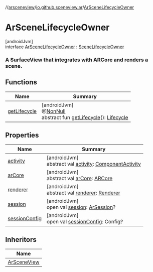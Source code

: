 //[arsceneview](../../../index.md)/[io.github.sceneview.ar](../index.md)/[ArSceneLifecycleOwner](index.md)

# ArSceneLifecycleOwner

[androidJvm]\
interface [ArSceneLifecycleOwner](index.md) : [SceneLifecycleOwner](../../../../sceneview/sceneview/io.github.sceneview/-scene-lifecycle-owner/index.md)

###  A SurfaceView that integrates with ARCore and renders a scene.

## Functions

| Name | Summary |
|---|---|
| [getLifecycle](index.md#1810192813%2FFunctions%2F-58641720) | [androidJvm]<br>@[NonNull](https://developer.android.com/reference/kotlin/androidx/annotation/NonNull.html)<br>abstract fun [getLifecycle](index.md#1810192813%2FFunctions%2F-58641720)(): [Lifecycle](https://developer.android.com/reference/kotlin/androidx/lifecycle/Lifecycle.html) |

## Properties

| Name | Summary |
|---|---|
| [activity](index.md#1787297363%2FProperties%2F-58641720) | [androidJvm]<br>abstract val [activity](index.md#1787297363%2FProperties%2F-58641720): [ComponentActivity](https://developer.android.com/reference/kotlin/androidx/activity/ComponentActivity.html) |
| [arCore](ar-core.md) | [androidJvm]<br>abstract val [arCore](ar-core.md): [ARCore](../-a-r-core/index.md) |
| [renderer](index.md#-1514028257%2FProperties%2F-58641720) | [androidJvm]<br>abstract val [renderer](index.md#-1514028257%2FProperties%2F-58641720): [Renderer](../../../../arsceneview/com.google.ar.sceneform.rendering/-renderer/index.md) |
| [session](session.md) | [androidJvm]<br>open val [session](session.md): [ArSession](../../io.github.sceneview.ar.arcore/-ar-session/index.md)? |
| [sessionConfig](session-config.md) | [androidJvm]<br>open val [sessionConfig](session-config.md): Config? |

## Inheritors

| Name |
|---|
| [ArSceneView](../-ar-scene-view/index.md) |
